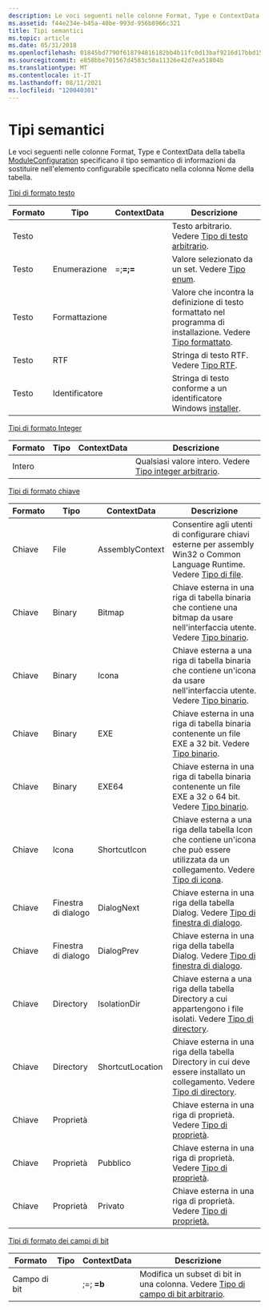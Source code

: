 ```yaml
---
description: Le voci seguenti nelle colonne Format, Type e ContextData della tabella ModuleConfiguration specificano il tipo semantico di informazioni da sostituire nell'elemento configurabile specificato nella colonna Nome della tabella.
ms.assetid: f44e234e-b45a-40be-993d-956b8966c321
title: Tipi semantici
ms.topic: article
ms.date: 05/31/2018
ms.openlocfilehash: 01845bd7790f618794816182bb4b11fc0d13baf9216d17bbd15c63a390a52a90
ms.sourcegitcommit: e858bbe701567d4583c50a11326e42d7ea51804b
ms.translationtype: MT
ms.contentlocale: it-IT
ms.lasthandoff: 08/11/2021
ms.locfileid: "120040301"
---
```

# <a name="semantic-types"></a>Tipi semantici

Le voci seguenti nelle colonne Format, Type e ContextData della tabella [ModuleConfiguration](moduleconfiguration-table.md) specificano il tipo semantico di informazioni da sostituire nell'elemento configurabile specificato nella colonna Nome della tabella.

[Tipi di formato testo](text-format-types.md)



| Formato | Tipo       | ContextData                                                 | Descrizione                                                                                                |
|--------|------------|-------------------------------------------------------------|------------------------------------------------------------------------------------------------------------|
| Testo   |            |                                                             | Testo arbitrario. Vedere [Tipo di testo arbitrario](arbitrary-text-type.md).                                        |
| Testo   | Enumerazione       | <A>=<a>;<B>=<b>;<C>=<c> | Valore selezionato da un set. Vedere [Tipo enum](enum-type.md).                                                 |
| Testo   | Formattazione  |                                                             | Valore che incontra la definizione di testo formattato nel programma di installazione. Vedere [Tipo formattato](formatted-type.md). |
| Testo   | RTF        |                                                             | Stringa di testo RTF. Vedere [Tipo RTF](rtf-type.md).                                                          |
| Testo   | Identificatore |                                                             | Stringa di testo conforme a un identificatore Windows [installer](identifier.md).                              |



 

[Tipi di formato Integer](integer-format-types.md)



| Formato  | Tipo | ContextData | Descrizione                                                                  |
|---------|------|-------------|------------------------------------------------------------------------------|
| Intero |      |             | Qualsiasi valore intero. Vedere [Tipo integer arbitrario](arbitrary-integer-type.md). |



 

[Tipi di formato chiave](key-format-types.md)



| Formato | Tipo      | ContextData      | Descrizione                                                                                                            |
|--------|-----------|------------------|------------------------------------------------------------------------------------------------------------------------|
| Chiave    | File      | AssemblyContext  | Consentire agli utenti di configurare chiavi esterne per assembly Win32 o Common Language Runtime. Vedere [Tipo di file](file-type.md). |
| Chiave    | Binary    | Bitmap           | Chiave esterna in una riga di tabella binaria che contiene una bitmap da usare nell'interfaccia utente. Vedere [Tipo binario](binary-type.md).                  |
| Chiave    | Binary    | Icona             | Chiave esterna a una riga di tabella binaria che contiene un'icona da usare nell'interfaccia utente. Vedere [Tipo binario](binary-type.md).                   |
| Chiave    | Binary    | EXE              | Chiave esterna in una riga di tabella binaria contenente un file EXE a 32 bit. Vedere [Tipo binario](binary-type.md).                             |
| Chiave    | Binary    | EXE64            | Chiave esterna in una riga di tabella binaria contenente un file EXE a 32 o 64 bit. Vedere [Tipo binario](binary-type.md).                       |
| Chiave    | Icona      | ShortcutIcon     | Chiave esterna a una riga della tabella Icon che contiene un'icona che può essere utilizzata da un collegamento. Vedere [Tipo di icona](icon-type.md).                |
| Chiave    | Finestra di dialogo    | DialogNext       | Chiave esterna in una riga della tabella Dialog. Vedere [Tipo di finestra di dialogo](dialog-type.md).                                                 |
| Chiave    | Finestra di dialogo    | DialogPrev       | Chiave esterna in una riga della tabella Dialog. Vedere [Tipo di finestra di dialogo](dialog-type.md).                                                 |
| Chiave    | Directory | IsolationDir     | Chiave esterna a una riga della tabella Directory a cui appartengono i file isolati. Vedere [Tipo di directory](directory-type.md).            |
| Chiave    | Directory | ShortcutLocation | Chiave esterna in una riga della tabella Directory in cui deve essere installato un collegamento. Vedere [Tipo di directory](directory-type.md).   |
| Chiave    | Proprietà  |                  | Chiave esterna in una riga di proprietà. Vedere [Tipo di proprietà](property-type.md).                                                 |
| Chiave    | Proprietà  | Pubblico           | Chiave esterna in una riga di proprietà. Vedere [Tipo di proprietà](property-type.md).                                                 |
| Chiave    | Proprietà  | Privato          | Chiave esterna in una riga di proprietà. Vedere [Tipo di proprietà.](property-type.md)                                                 |



 

[Tipi di formato dei campi di bit](bitfield-format-types.md)



| Formato   | Tipo | ContextData                                  | Descrizione                                                                                       |
|----------|------|----------------------------------------------|---------------------------------------------------------------------------------------------------|
| Campo di bit |      | <mask>;<A>=<a>;<B> =b | Modifica un subset di bit in una colonna. Vedere [Tipo di campo di bit arbitrario](arbitrary-bitfield-type.md). |



 

 

 



